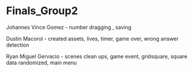 # Finals_Group2

Johannes Vince Gomez - number dragging , saving

Dustin Macorol - created assets, lives, timer, game over, wrong answer detection

Ryan Miguel Gervacio - scenes clean ups, game event, gridsquare, square data randomized, main menu 
